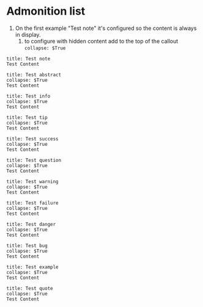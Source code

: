 # Admonition list

1. On the first example "Test note" it's configured so the content is always in display. 
	1. to configure with hidden content add to the top of the callout `collapse: $True`

```ad-note
title: Test note
Test Content
```
```ad-abstract
title: Test abstract
collapse: $True
Test Content
```
```ad-info
title: Test info
collapse: $True
Test Content
```
```ad-tip
title: Test tip
collapse: $True
Test Content
```
```ad-success
title: Test success
collapse: $True
Test Content
```
```ad-question
title: Test question
collapse: $True
Test Content
```
```ad-warning
title: Test warning
collapse: $True
Test Content
```
```ad-failure
title: Test failure
collapse: $True
Test Content
```
```ad-danger
title: Test danger
collapse: $True
Test Content
```
```ad-bug
title: Test bug
collapse: $True
Test Content
```
```ad-example
title: Test example
collapse: $True
Test Content
```
```ad-quote
title: Test quote
collapse: $True
Test Content
```
